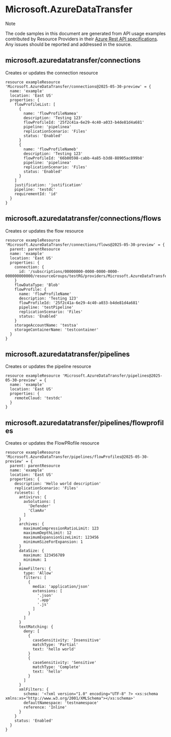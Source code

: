 # Microsoft.AzureDataTransfer
  
> [!NOTE]
> The code samples in this document are generated from API usage examples contributed by Resource Providers in their [Azure Rest API specifications](https://github.com/Azure/azure-rest-api-specs). Any issues should be reported and addressed in the source.


## microsoft.azuredatatransfer/connections

Creates or updates the connection resource
```bicep
resource exampleResource 'Microsoft.AzureDataTransfer/connections@2025-05-30-preview' = {
  name: 'example'
  location: 'East US'
  properties: {
    flowProfileList: [
      {
        name: 'flowProfileNamea'
        description: 'Testing 123'
        flowProfileId: '25f2c41a-6e29-4c40-a033-b4de81d4a681'
        pipeline: 'pipelinea'
        replicationScenario: 'Files'
        status: 'Enabled'
      }
      {
        name: 'flowProfileNameb'
        description: 'Testing 123'
        flowProfileId: '66b00598-cabb-4a85-b3d8-88905ac899b8'
        pipeline: 'pipelinea'
        replicationScenario: 'Files'
        status: 'Enabled'
      }
    ]
    justification: 'justification'
    pipeline: 'testdc'
    requirementId: 'id'
  }
}
```

## microsoft.azuredatatransfer/connections/flows

Creates or updates the flow resource
```bicep
resource exampleResource 'Microsoft.AzureDataTransfer/connections/flows@2025-05-30-preview' = {
  parent: parentResource 
  name: 'example'
  location: 'East US'
  properties: {
    connection: {
      id: '/subscriptions/00000000-0000-0000-0000-000000000000/resourceGroups/testRG/providers/Microsoft.AzureDataTransfer/connections/testConnection'
    }
    flowDataType: 'Blob'
    flowProfile: {
      name: 'flowProfileName'
      description: 'Testing 123'
      flowProfileId: '25f2c41a-6e29-4c40-a033-b4de81d4a681'
      pipeline: 'testPipeline'
      replicationScenario: 'Files'
      status: 'Enabled'
    }
    storageAccountName: 'testsa'
    storageContainerName: 'testcontainer'
  }
}
```

## microsoft.azuredatatransfer/pipelines

Creates or updates the pipeline resource
```bicep
resource exampleResource 'Microsoft.AzureDataTransfer/pipelines@2025-05-30-preview' = {
  name: 'example'
  location: 'East US'
  properties: {
    remoteCloud: 'testdc'
  }
}
```

## microsoft.azuredatatransfer/pipelines/flowprofiles

Creates or updates the FlowPRofile resource
```bicep
resource exampleResource 'Microsoft.AzureDataTransfer/pipelines/flowProfiles@2025-05-30-preview' = {
  parent: parentResource 
  name: 'example'
  location: 'East US'
  properties: {
    description: 'Hello world description'
    replicationScenario: 'Files'
    rulesets: {
      antivirus: {
        avSolutions: [
          'Defender'
          'ClamAv'
        ]
      }
      archives: {
        maximumCompressionRatioLimit: 123
        maximumDepthLimit: 12
        maximumExpansionSizeLimit: 123456
        minimumSizeForExpansion: 1
      }
      dataSize: {
        maximum: 123456789
        minimum: 1
      }
      mimeFilters: {
        type: 'Allow'
        filters: [
          {
            media: 'application/json'
            extensions: [
              '.json'
              '.app'
              '.js'
            ]
          }
        ]
      }
      textMatching: {
        deny: [
          {
            caseSensitivity: 'Insensitive'
            matchType: 'Partial'
            text: 'hello world'
          }
          {
            caseSensitivity: 'Sensitive'
            matchType: 'Complete'
            text: 'hello'
          }
        ]
      }
      xmlFilters: {
        schema: '<?xml version="1.0" encoding="UTF-8" ?> <xs:schema xmlns:xs="http://www.w3.org/2001/XMLSchema"></xs:schema>'
        defaultNamespace: 'testnamespace'
        reference: 'Inline'
      }
    }
    status: 'Enabled'
  }
}
```

